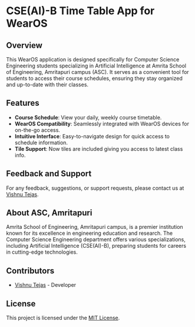 # CSE(AI)-B Time Table App for WearOS
## Overview
This WearOS application is designed specifically for Computer Science Engineering students specializing in Artificial Intelligence at Amrita School of Engineering, Amritapuri campus (ASC). It serves as a convenient tool for students to access their course schedules, ensuring they stay organized and up-to-date with their classes.

## Features
- **Course Schedule**: View your daily, weekly course timetable.
- **WearOS Compatibility**: Seamlessly integrated with WearOS devices for on-the-go access.
- **Intuitive Interface**: Easy-to-navigate design for quick access to schedule information.
- **Tile Support**: Now tiles are included giving you access to latest class info.

## Feedback and Support
For any feedback, suggestions, or support requests, please contact us at [Vishnu Tejas](mailto:vishnutejase@gmail.com).

## About ASC, Amritapuri
Amrita School of Engineering, Amritapuri campus, is a premier institution known for its excellence in engineering education and research. The Computer Science Engineering department offers various specializations, including Artificial Intelligence (CSE(AI)-B), preparing students for careers in cutting-edge technologies.

## Contributors
- [Vishnu Tejas](https://github.com/vishnutejase) - Developer

## License
This project is licensed under the [MIT License](/LICENSE.txt).
